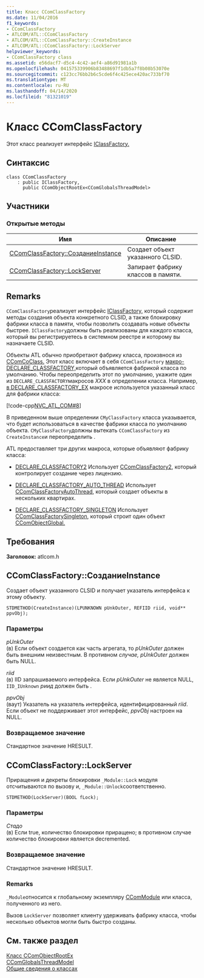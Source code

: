 ```yaml
---
title: Класс CComClassFactory
ms.date: 11/04/2016
f1_keywords:
- CComClassFactory
- ATLCOM/ATL::CComClassFactory
- ATLCOM/ATL::CComClassFactory::CreateInstance
- ATLCOM/ATL::CComClassFactory::LockServer
helpviewer_keywords:
- CComClassFactory class
ms.assetid: e56dacf7-d5c4-4c42-aef4-a86d91981a1b
ms.openlocfilehash: 041575339906b83488697f1db5a7f8b08b53070e
ms.sourcegitcommit: c123cc76bb2b6c5cde6f4c425ece420ac733bf70
ms.translationtype: MT
ms.contentlocale: ru-RU
ms.lasthandoff: 04/14/2020
ms.locfileid: "81321019"
---
```

# <a name="ccomclassfactory-class"></a>Класс CComClassFactory

Этот класс реализует интерфейс [IClassFactory.](/windows/win32/api/unknwnbase/nn-unknwnbase-iclassfactory)

## <a name="syntax"></a>Синтаксис

```
class CComClassFactory
    : public IClassFactory,
      public CComObjectRootEx<CComGlobalsThreadModel>
```

## <a name="members"></a>Участники

### <a name="public-methods"></a>Открытые методы

|Имя|Описание|
|----------|-----------------|
|[CComClassFactory::СозданиеInstance](#createinstance)|Создает объект указанного CLSID.|
|[CComClassFactory::LockServer](#lockserver)|Запирает фабрику классов в памяти.|

## <a name="remarks"></a>Remarks

`CComClassFactory`реализует интерфейс [IClassFactory,](/windows/win32/api/unknwnbase/nn-unknwnbase-iclassfactory) который содержит методы создания объекта конкретного CLSID, а также блокировку фабрики класса в памяти, чтобы позволить создавать новые объекты быстрее. `IClassFactory`должны быть реализованы для каждого класса, который вы регистрируетесь в системном реестре и которому вы назначаете CLSID.

Объекты ATL обычно приобретают фабрику класса, произвнося из [CComCoClass.](../../atl/reference/ccomcoclass-class.md) Этот класс включает в себя `CComClassFactory` [макро-DECLARE_CLASSFACTORY,](aggregation-and-class-factory-macros.md#declare_classfactory)который объявляется фабрикой класса по умолчанию. Чтобы переопределить этот по умолчанию, укажите один из `DECLARE_CLASSFACTORY`макросов *XXX* в определении класса. Например, [в DECLARE_CLASSFACTORY_EX](aggregation-and-class-factory-macros.md#declare_classfactory_ex) макросе используется указанный класс для фабрики класса:

[!code-cpp[NVC_ATL_COM#8](../../atl/codesnippet/cpp/ccomclassfactory-class_1.h)]

В приведенном выше определении `CMyClassFactory` класса указывается, что будет использоваться в качестве фабрики класса по умолчанию объекта. `CMyClassFactory`должны вытекать `CComClassFactory` из `CreateInstance`и переопределить .

ATL предоставляет три других макроса, которые объявляют фабрику класса:

- [DECLARE_CLASSFACTORY2](aggregation-and-class-factory-macros.md#declare_classfactory2) Использует [CComClassFactory2](../../atl/reference/ccomclassfactory2-class.md), который контролирует создание через лицензию.

- [DECLARE_CLASSFACTORY_AUTO_THREAD](aggregation-and-class-factory-macros.md#declare_classfactory_auto_thread) Использует [CComClassFactoryAutoThread](../../atl/reference/ccomclassfactoryautothread-class.md), который создает объекты в нескольких квартирах.

- [DECLARE_CLASSFACTORY_SINGLETON](aggregation-and-class-factory-macros.md#declare_classfactory_singleton) Использует [CComClassFactorySingleton](../../atl/reference/ccomclassfactorysingleton-class.md), который строит один объект [CComObjectGlobal.](../../atl/reference/ccomobjectglobal-class.md)

## <a name="requirements"></a>Требования

**Заголовок:** atlcom.h

## <a name="ccomclassfactorycreateinstance"></a><a name="createinstance"></a>CComClassFactory::СозданиеInstance

Создает объект указанного CLSID и получает указатель интерфейса к этому объекту.

```
STDMETHOD(CreateInstance)(LPUNKNOWN pUnkOuter, REFIID riid, void** ppvObj);
```

### <a name="parameters"></a>Параметры

*pUnkOuter*<br/>
(в) Если объект создается как часть агрегата, то *pUnkOuter* должен быть внешним неизвестным. В противном *случае, pUnkOuter* должен быть NULL.

*riid*<br/>
(в) IID запрашиваемого интерфейса. Если *pUnkOuter* не является NULL, `IID_IUnknown` *риид* должен быть .

*ppvObj*<br/>
(ваут) Указатель на указатель интерфейса, идентифицированный *riid*. Если объект не поддерживает этот интерфейс, *ppvObj* настроен на NULL.

### <a name="return-value"></a>Возвращаемое значение

Стандартное значение HRESULT.

## <a name="ccomclassfactorylockserver"></a><a name="lockserver"></a>CComClassFactory::LockServer

Приращения и декреты блокировки `_Module::Lock` модуля отсчитываются по вызову и, `_Module::Unlock`соответственно.

```
STDMETHOD(LockServer)(BOOL fLock);
```

### <a name="parameters"></a>Параметры

*Стадо*<br/>
(в) Если true, количество блокировки приращено; в противном случае количество блокировки является decremented.

### <a name="return-value"></a>Возвращаемое значение

Стандартное значение HRESULT.

### <a name="remarks"></a>Remarks

`_Module`относится к глобальному экземпляру [CComModule](../../atl/reference/ccommodule-class.md) или класса, полученного из него.

Вызов `LockServer` позволяет клиенту удерживать фабрику класса, чтобы несколько объектов могли быть быстро созданы.

## <a name="see-also"></a>См. также раздел

[Класс CComObjectRootEx](../../atl/reference/ccomobjectrootex-class.md)<br/>
[CComGlobalsThreadModel](atl-typedefs.md#ccomglobalsthreadmodel)<br/>
[Общие сведения о классах](../../atl/atl-class-overview.md)
